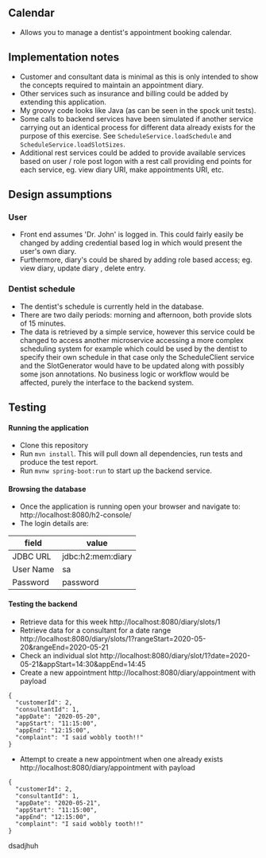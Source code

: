 ## Calendar
* Allows you to manage a dentist's appointment booking calendar.


## Implementation notes
* Customer and consultant data is minimal as this is only intended to show the concepts required
 to maintain an appointment diary.
* Other services such as insurance and billing could be added by extending this application.
* My groovy code looks like Java (as can be seen in the spock unit tests).
* Some calls to backend services have been simulated if another service carrying out an identical
 process for different data already exists for the purpose of this exercise. See `ScheduleService.loadSchedule`
  and `ScheduleService.loadSlotSizes`.
* Additional rest services could be added to provide available services based on user / role post
 logon with a rest call providing end points for each service, eg. view diary URI, make appointments
  URI, etc. 

## Design assumptions
### User
* Front end assumes 'Dr. John' is logged in. This could fairly easily be changed by adding
 credential based log in which would present the user's own diary.
 * Furthermore, diary's could be shared by adding role based access; eg. view diary, update diary
 , delete entry.
### Dentist schedule
* The dentist's schedule is currently held in the database.
* There are two daily periods: morning and afternoon, both provide slots of 15 minutes.
* The data is retrieved by a simple service, however this service could be changed to access
 another microservice accessing a more complex scheduling system for example which could be used
 by the dentist to specify their own schedule in that case only the ScheduleClient service and
  the SlotGenerator would have to be updated along with possibly some json annotations. No
   business logic or workflow would be affected, purely the interface to the backend system.
 
 
## Testing
#### Running the application
* Clone this repository
* Run `mvn install`. This will pull down all dependencies, run tests and produce the test report.
* Run `mvnw spring-boot:run` to start up the backend service.

#### Browsing the database
* Once the application is running open your browser and navigate to:
http://localhost:8080/h2-console/
* The login details are:

|field|value|
|-------|-------|
|JDBC URL|jdbc:h2:mem:diary|
|User Name|sa|
|Password|password|

#### Testing the backend
* Retrieve data for this week
http://localhost:8080/diary/slots/1
* Retrieve data for a consultant for a date range
http://localhost:8080/diary/slots/1?rangeStart=2020-05-20&rangeEnd=2020-05-21
* Check an individual slot
http://localhost:8080/diary/slot/1?date=2020-05-21&appStart=14:30&appEnd=14:45
* Create a new appointment
http://localhost:8080/diary/appointment
with payload
```
{
  "customerId": 2,
  "consultantId": 1,
  "appDate": "2020-05-20",
  "appStart": "11:15:00",
  "appEnd": "12:15:00",
  "complaint": "I said wobbly tooth!!"
}
```
* Attempt to create a new appointment when one already exists
http://localhost:8080/diary/appointment
with payload
```
{
  "customerId": 2,
  "consultantId": 1,
  "appDate": "2020-05-21",
  "appStart": "11:15:00",
  "appEnd": "12:15:00",
  "complaint": "I said wobbly tooth!!"
}
```
dsadjhuh